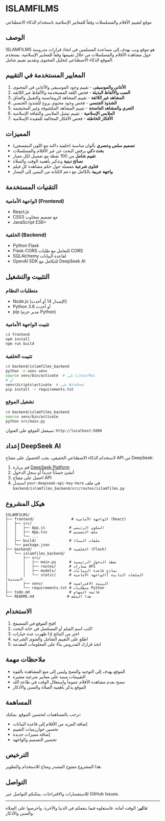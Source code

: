 # ISLAMFILMS

موقع لتقييم الأفلام والمسلسلات وفقاً للمعايير الإسلامية باستخدام الذكاء الاصطناعي

## الوصف

ISLAMFILMS هو موقع ويب يهدف إلى مساعدة المسلمين في اتخاذ قرارات مدروسة حول مشاهدة الأفلام والمسلسلات من خلال تقييمها وفقاً للمعايير الإسلامية. يستخدم الموقع الذكاء الاصطناعي لتحليل المحتوى وتقديم تقييم شامل.

## المعايير المستخدمة في التقييم

1. **الأغاني والموسيقى** - تقييم وجود الموسيقى والأغاني في المحتوى
2. **السب والألفاظ البذيئة** - فحص اللغة المستخدمة والألفاظ غير اللائقة
3. **المشاهد غير اللائقة** - تقييم المشاهد الرومانسية والتقبيل والعناق
4. **الشذوذ الجنسي** - فحص وجود محتوى يروج للشذوذ الجنسي
5. **التعري والمشاهد الفاضحة** - تقييم المشاهد المكشوفة وغير المحتشمة
6. **الملابس الإسلامية** - تقييم تمثيل الملابس والثقافة الإسلامية
7. **الأفكار الخاطئة** - فحص الأفكار المخالفة للعقيدة الإسلامية

## المميزات

- **تصميم سلس وعصري** بألوان مناسبة (خلفية داكنة مع اللون البنفسجي)
- **بحث ذكي** يرفض البحث عن غير الأفلام والمسلسلات
- **تقييم شامل** من 100 نقطة مع تفصيل لكل معيار
- **نصائح دينية** وتذكير بأهمية الوقت والصلاة
- **فتاوى شرعية** مفصلة حول حكم مشاهدة كل فيلم
- **واجهة عربية** بالكامل مع دعم الكتابة من اليمين إلى اليسار

## التقنيات المستخدمة

### الواجهة الأمامية (Frontend)
- React.js
- CSS3 مع تصميم متجاوب
- JavaScript ES6+

### الخلفية (Backend)
- Python Flask
- Flask-CORS للتعامل مع طلبات CORS
- SQLAlchemy لقاعدة البيانات
- OpenAI SDK للتكامل مع DeepSeek AI

## التثبيت والتشغيل

### متطلبات النظام
- Node.js (الإصدار 14 أو أحدث)
- Python 3.8 أو أحدث
- pip (مدير حزم Python)

### تثبيت الواجهة الأمامية
```bash
cd frontend
npm install
npm run build
```

### تثبيت الخلفية
```bash
cd backend/islamfilms_backend
python -m venv venv
source venv/bin/activate  # على Linux/Mac
# أو
venv\Scripts\activate  # على Windows
pip install -r requirements.txt
```

### تشغيل الموقع
```bash
cd backend/islamfilms_backend
source venv/bin/activate
python src/main.py
```

سيعمل الموقع على العنوان: `http://localhost:5000`

## إعداد DeepSeek AI

لاستخدام الذكاء الاصطناعي الحقيقي، يجب الحصول على مفتاح API من DeepSeek:

1. قم بزيارة [DeepSeek Platform](https://platform.deepseek.com/)
2. أنشئ حساباً جديداً أو سجل الدخول
3. احصل على مفتاح API
4. استبدل `your-deepseek-api-key-here` في ملف `backend/islamfilms_backend/src/routes/islamfilms.py`

## هيكل المشروع

```
ISLAMFILMS/
├── frontend/                 # الواجهة الأمامية (React)
│   ├── src/
│   │   ├── App.js           # المكون الرئيسي
│   │   ├── App.css          # ملف التصميم
│   │   └── ...
│   ├── build/               # ملفات البناء
│   └── package.json
├── backend/                 # الخلفية (Flask)
│   └── islamfilms_backend/
│       ├── src/
│       │   ├── main.py      # نقطة الدخول الرئيسية
│       │   ├── routes/      # مسارات API
│       │   ├── models/      # نماذج قاعدة البيانات
│       │   └── static/      # الملفات الثابتة (الواجهة الأمامية المبنية)
│       ├── venv/            # البيئة الافتراضية
│       └── requirements.txt # متطلبات Python
├── todo.md                  # قائمة المهام
└── README.md               # هذا الملف
```

## الاستخدام

1. افتح الموقع في المتصفح
2. اكتب اسم الفيلم أو المسلسل في خانة البحث
3. اختر من النتائج إذا ظهرت عدة خيارات
4. اطلع على التقييم الشامل والفتوى الشرعية
5. اتخذ قرارك المدروس بناءً على المعلومات المقدمة

## ملاحظات مهمة

- الموقع يهدف إلى التوجيه والنصح وليس إلى منع المشاهدة بالقوة
- التقييمات مبنية على معايير شرعية معتبرة
- ننصح بعدم مشاهدة الأفلام عموماً واستغلال الوقت في طاعة الله
- الموقع يذكر بأهمية الصلاة والسنن والأذكار

## المساهمة

نرحب بالمساهمات لتحسين الموقع. يمكنك:
- إضافة المزيد من الأفلام إلى قاعدة البيانات
- تحسين خوارزميات التقييم
- إضافة مميزات جديدة
- تحسين التصميم والواجهة

## الترخيص

هذا المشروع مفتوح المصدر ومتاح للاستخدام والتطوير.

## التواصل

للاستفسارات والاقتراحات، يمكنكم التواصل عبر GitHub Issues.

---

**تذكير**: الوقت أمانة، فاستغلوه فيما ينفعكم في الدنيا والآخرة. واحرصوا على الصلاة والسنن والأذكار.

